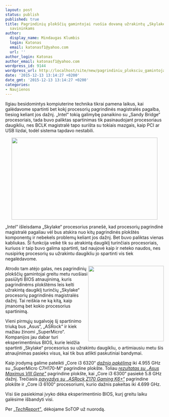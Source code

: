 ```yaml
---
layout: post
status: publish
published: true
title: Pagrindinių plokščių gamintojai ruošia dovaną užrakintų „Skylake“ procesorių
  savininkams
author:
  display_name: Mindaugas Klumbis
  login: Katonas
  email: katonasf1@yahoo.com
  url: ''
author_login: Katonas
author_email: katonasf1@yahoo.com
wordpress_id: 9144
wordpress_url: http://localhost/site/new/pagrindiniu_ploksciu_gamintojai_ruosia_dovana_uzrakintu_skylake_procesoriu_savininkams/
date: '2015-12-13 13:14:27 +0200'
date_gmt: '2015-12-13 13:14:27 +0200'
categories:
- Naujienos
---
```

<p>
	Ilgiau besidomintys kompiuterine technika tikrai pamena laikus, kai galėdavome spartinti bet kokį procesorių pagrindinės magistralės pagalba, tiesiog keliant jos dažnį. &bdquo;Intel&ldquo; tokią galimybę panaikino su &bdquo;Sandy Bridge&ldquo; procesoriais, tada buvo paliktas spartinimas tik pasinaudojant procesoriaus daugikliu, nes BCLK magistralė tapo suri&scaron;ta su tokiais mazgais, kaip PCI ar USB lizdai, todėl sistema tapdavo nestabili.</p>
<p style="text-align: center;">
	<a href="http://technews.lt/userfiles/Intel-Skylake-Overclocking-Support.png"><img alt="" src="http://technews.lt/userfiles/Intel-Skylake-Overclocking-Support.png" style="width: 464px; height: 261px;" /></a></p>
<p>
	&bdquo;Intel&ldquo; i&scaron;leisdama &bdquo;Skylake&ldquo; procesorius prane&scaron;ė, kad procesorių pagrindinė magistralė pagaliau vėl bus atskira nuo kitų pagrindinės plok&scaron;tės komponentų ir nebekels problemų keliant jos dažnį. Bet buvo paliktas vienas kabliukas. &Scaron;i funkcija veikė tik su atrakintą daugiklį turinčiais procesoriais, kuriuos ir taip buvo galima spartinti, tad naujovė kaip ir neteko naudos, nes nusipirkę procesorių su užrakintu daugikliu jo spartinti vis tiek negalėdavome.</p>
<p>
	<a href="http://technews.lt/userfiles/bclk-overclocking-cpuz-1b.jpg"><img alt="" src="http://technews.lt/userfiles/bclk-overclocking-cpuz-1b.jpg" style="width: 240px; height: 240px; float: right;" /></a>Atrodo tam atėjo galas, nes pagrindinių plok&scaron;čių gamintojai greitu metu ruo&scaron;iasi pasiūlyti BIOS atnaujinimą, kuris pagrindinėms plok&scaron;tėms leis kelti užrakintą daugiklį turinčių &bdquo;Skylake&ldquo; procesorių pagrindinės magistralės dažnį. Tai rei&scaron;kia ne ką kitą, kaip įmanomą bet kokio procesorius spartinimą.</p>
<p>
	Vieni pirmųjų sugalvoję &scaron;į spartinimo triuką bus &bdquo;Asus&ldquo;, &bdquo;ASRock&ldquo; ir kiek mažiau žinomi &bdquo;SuperMicro&ldquo;. Kompanijos jau dabar turi eksperimentinius BIOS, kurie leidžia spartinti &bdquo;Skylake&ldquo; procesorius su užrakintu daugikliu, o artimiausiu metu &scaron;is atnaujinimas pasieks visus, kai tik bus atlikti paskutiniai bandymai.</p>
<p>
	Kaip įrodymą galime pateikti &bdquo;Core i3 6320&ldquo; <em><a href="http://hwbot.org/newsflash/3252_gold_gold_gold_core_i3_6320_at_4955_mhz_brings_dhenzjhen_top_spots_in_cinebench_r11.5__r15_and_geekbench3_2xcpu">dažnio pakėlimą</a></em> iki 4.955 GHz su &bdquo;SuperMicro C7H170-M&ldquo; pagrindine plok&scaron;te. Toliau <em><a href="http://hwbot.org/submission/3058679_elmor_cinebench___r11.5_core_i3_6300_7.22_points/">rezultatas su &bdquo;Asus Maximus VIII Gene&quot;</a></em> pagrindine plok&scaron;te, kai &bdquo;Core i3 6300&ldquo; pasiekė 5.8 GHz dažnį. Trečiasis <em><a href="http://www.techspot.com/review/1108-intel-locked-skylake-cpu-bclk-overclocking/">pavyzdys su &bdquo;ASRock Z170 Gaming K6+&ldquo;</a></em> pagrindine plok&scaron;te ir &bdquo;Core i3 6100&ldquo; procesoriumi, kurio dažnis pakeltas iki 4.699 GHz.</p>
<p>
	Visi &scaron;ie pasiekimai įvyko dėka eksperimentinio BIOS, kurį greitu laiku galėsime i&scaron;bandyti visi.</p>
<p>
	Per <em><a href="http://techreport.com/news/29422/updated-locked-skylake-cpus-may-be-overclockable-soon">&bdquo;TechReport&quot;</a></em>, dėkojame SoTOP už nuorodą.</p>
